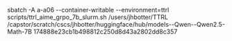 



sbatch -A a-a06 --container-writable --environment=ttrl scripts/ttrl_aime_grpo_7b_slurm.sh /users/jhbotter/TTRL /capstor/scratch/cscs/jhbotter/huggingface/hub/models--Qwen--Qwen2.5-Math-7B 174888e23cb1b498812c250d8d43a2802dd8c357
